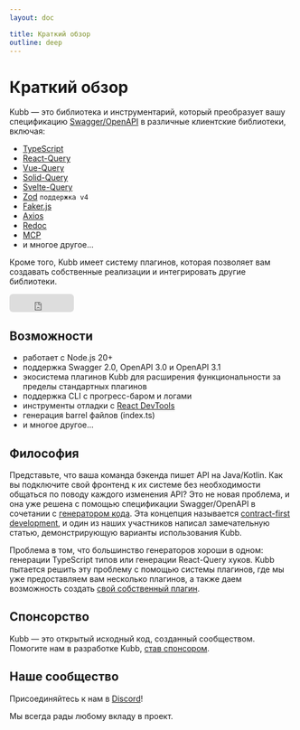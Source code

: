```yaml
---
layout: doc

title: Краткий обзор
outline: deep
---
```


# Краткий обзор
Kubb — это библиотека и инструментарий, который преобразует вашу спецификацию [Swagger/OpenAPI](/ru/knowledge-base/oas) в различные клиентские библиотеки, включая:
- [TypeScript](/ru/plugins/plugin-ts/)
- [React-Query](/ru/plugins/plugin-react-query/)
- [Vue-Query](/ru/plugins/plugin-vue-query/)
- [Solid-Query](/ru/plugins/plugin-solid-query/)
- [Svelte-Query](/ru/plugins/plugin-svelte-query/)
- [Zod](/ru/plugins/plugin-zod/) `поддержка v4`
- [Faker.js](/ru/plugins/plugin-faker/)
- [Axios](/ru/plugins/plugin-client/)
- [Redoc](/ru/plugins/plugin-redoc/)
- [MCP](https://modelcontextprotocol.io/)
- и многое другое...

Кроме того, Kubb имеет систему плагинов, которая позволяет вам создавать собственные реализации и интегрировать другие библиотеки.

<iframe src="https://github.com/sponsors/stijnvanhulle/button" title="Sponsor stijnvanhulle" height="32" width="114" style="border: 0; border-radius: 6px;"></iframe>

## Возможности
- работает с Node.js 20+
- поддержка Swagger 2.0, OpenAPI 3.0 и OpenAPI 3.1
- экосистема плагинов Kubb для расширения функциональности за пределы стандартных плагинов
- поддержка CLI с прогресс-баром и логами
- инструменты отладки с [React DevTools](/ru/knowledge-base/debugging)
- генерация barrel файлов (index.ts)
- и многое другое...

## Философия

Представьте, что ваша команда бэкенда пишет API на Java/Kotlin. Как вы подключите свой фронтенд к их системе без необходимости общаться по поводу каждого изменения API?
Это не новая проблема, и она уже решена с помощью спецификации Swagger/OpenAPI в сочетании с <a href="https://tools.openapis.org/categories/code-generators.html">генератором кода</a>. Эта концепция называется [contract-first development](https://medium.com/@dxloop/contract-first-approach-with-node-js-and-openapi-for-rest-services-d2283a7ffd9d), и один из наших участников написал замечательную статью, демонстрирующую варианты использования Kubb.

Проблема в том, что большинство генераторов хороши в одном: генерации TypeScript типов или генерации React-Query хуков.
Kubb пытается решить эту проблему с помощью системы плагинов, где мы уже предоставляем вам несколько плагинов, а также даем возможность создать [свой собственный плагин](/ru/knowledge-base/plugins/).

## Спонсорство
Kubb — это открытый исходный код, созданный сообществом. Помогите нам в разработке Kubb, [став спонсором](https://github.com/sponsors/stijnvanhulle).

## Наше сообщество
Присоединяйтесь к нам в [Discord](https://discord.gg/shfBFeczrm)!

Мы всегда рады любому вкладу в проект.
